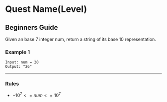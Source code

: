 # Quest Name(Level)

## Beginners Guide

Given an base 7 integer num, return a string of its base 10 representation.

### Example 1

```go=
Input: num = 20
Output: "26"
```

---

### Rules

* $-10^7 <= num <= 10^7$
